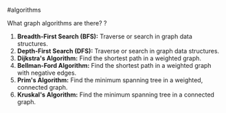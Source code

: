 #algorithms 

What graph algorithms are there?
?
1. **Breadth-First Search (BFS):** Traverse or search in graph data structures.
2. **Depth-First Search (DFS):** Traverse or search in graph data structures.
3. **Dijkstra's Algorithm:** Find the shortest path in a weighted graph.
4. **Bellman-Ford Algorithm:** Find the shortest path in a weighted graph with negative edges.
5. **Prim's Algorithm:** Find the minimum spanning tree in a weighted, connected graph.
6. **Kruskal's Algorithm:** Find the minimum spanning tree in a connected graph.